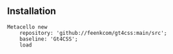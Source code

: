 
## Installation

```st
Metacello new
	repository: 'github://feenkcom/gt4css:main/src';
	baseline: 'Gt4CSS';
	load
```
